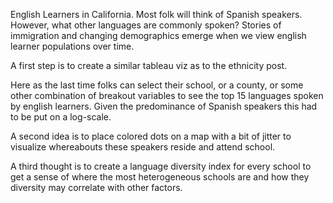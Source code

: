 English Learners in California. Most folk will think of Spanish speakers. However, what other languages are commonly spoken? Stories of immigration and changing demographics emerge when we view english learner populations over time.

A first step is to create a similar tableau viz as to the ethnicity post.

Here as the last time folks can select their school, or a county, or some other combination of breakout variables to see the top 15 languages spoken by english learners. Given the predominance of Spanish speakers this had to be put on a log-scale.

A second idea is to place colored dots on a map with a bit of jitter to visualize whereabouts these speakers reside and attend school.

A third thought is to create a language diversity index for every school to get a sense of where the most heterogeneous schools are and how they diversity may correlate with other factors.
